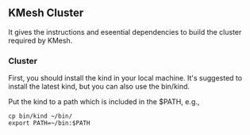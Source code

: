 ## KMesh Cluster

It gives the instructions and eseential dependencies to build the cluster required by KMesh.

### Cluster

First, you should install the kind in your local machine.
It's suggested to install the latest kind,
but you can also use the bin/kind.

Put the kind to a path which is included in the $PATH, e.g.,

	cp bin/kind ~/bin/
	export PATH=~/bin:$PATH


